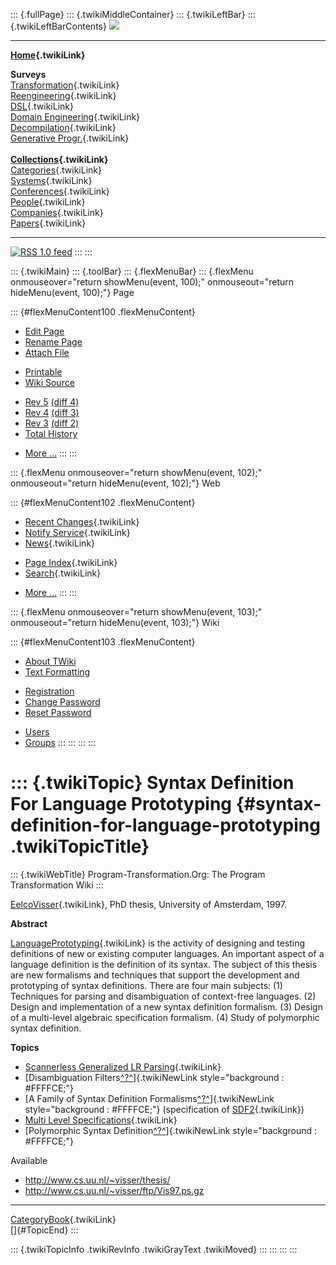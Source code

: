 ::: {.fullPage}
::: {.twikiMiddleContainer}
::: {.twikiLeftBar}
::: {.twikiLeftBarContents}
![](../pub/transformation.gif)

------------------------------------------------------------------------

**[Home](WebHome){.twikiLink}**

**Surveys**\
[Transformation](ProgramTransformation){.twikiLink}\
[Reengineering](ReengineeringWiki){.twikiLink}\
[DSL](DomainSpecificLanguages){.twikiLink}\
[Domain Engineering](DomainEngineering){.twikiLink}\
[Decompilation](DeCompilation){.twikiLink}\
[Generative Progr.](GenerativeProgrammingWiki){.twikiLink}\
\
**[Collections](CategoryCollection){.twikiLink}**\
[Categories](CategoryCategory){.twikiLink}\
[Systems](TransformationSystems){.twikiLink}\
[Conferences](TransformationConferences){.twikiLink}\
[People](TransformationPeople){.twikiLink}\
[Companies](TransformationCompanies){.twikiLink}\
[Papers](CategoryPaper){.twikiLink}

------------------------------------------------------------------------

[![](../pub/rss.gif "RSS 1.0 feed")](WebRss@skin=rss)
:::
:::

::: {.twikiMain}
::: {.toolBar}
::: {.flexMenuBar}
::: {.flexMenu onmouseover="return showMenu(event, 100);" onmouseout="return hideMenu(event, 100);"}
Page

::: {#flexMenuContent100 .flexMenuContent}
-   [Edit
    Page](http://www.program-transformation.org/edit/Transform/SyntaxDefinitionForLanguagePrototyping?t=1536826573)
-   [Rename
    Page](http://www.program-transformation.org/rename/Transform/SyntaxDefinitionForLanguagePrototyping)
-   [Attach
    File](http://www.program-transformation.org/attach/Transform/SyntaxDefinitionForLanguagePrototyping)

<!-- -->

-   [Printable](http://www.program-transformation.org/view/Transform/SyntaxDefinitionForLanguagePrototyping?skin=print.pattern)
-   [Wiki
    Source](http://www.program-transformation.org/view/Transform/SyntaxDefinitionForLanguagePrototyping?skin=text&raw=on&contenttype=text/plain)

<!-- -->

-   [Rev
    5](http://www.program-transformation.org/view/Transform/SyntaxDefinitionForLanguagePrototyping?rev=1.5)
    [(diff 4)](http://www.program-transformation.org/rdiff/Transform/SyntaxDefinitionForLanguagePrototyping?rev1=1.5&rev2=1.4)
-   [Rev
    4](http://www.program-transformation.org/view/Transform/SyntaxDefinitionForLanguagePrototyping?rev=1.4)
    [(diff 3)](http://www.program-transformation.org/rdiff/Transform/SyntaxDefinitionForLanguagePrototyping?rev1=1.4&rev2=1.3)
-   [Rev
    3](http://www.program-transformation.org/view/Transform/SyntaxDefinitionForLanguagePrototyping?rev=1.3)
    [(diff 2)](http://www.program-transformation.org/rdiff/Transform/SyntaxDefinitionForLanguagePrototyping?rev1=1.3&rev2=1.2)
-   [Total
    History](http://www.program-transformation.org/rdiff/Transform/SyntaxDefinitionForLanguagePrototyping)

<!-- -->

-   [More
    \...](http://www.program-transformation.org/oops/Transform/SyntaxDefinitionForLanguagePrototyping?template=oopsmore&param1=1.5&param2=1.5)
:::
:::

::: {.flexMenu onmouseover="return showMenu(event, 102);" onmouseout="return hideMenu(event, 102);"}
Web

::: {#flexMenuContent102 .flexMenuContent}
-   [Recent Changes](WebChanges){.twikiLink}
-   [Notify Service](WebNotify){.twikiLink}
-   [News](WebNews){.twikiLink}

<!-- -->

-   [Page Index](WebIndex){.twikiLink}
-   [Search](WebSearch){.twikiLink}

<!-- -->

-   [More
    \...](http://www.program-transformation.org/oops/Transform/SyntaxDefinitionForLanguagePrototyping?template=oopsmore&param1=1.5&param2=1.5)
:::
:::

::: {.flexMenu onmouseover="return showMenu(event, 103);" onmouseout="return hideMenu(event, 103);"}
Wiki

::: {#flexMenuContent103 .flexMenuContent}
-   [About
    TWiki](http://www.program-transformation.org/view/TWiki/WebHome)
-   [Text
    Formatting](http://www.program-transformation.org/view/TWiki/TextFormattingRules)

<!-- -->

-   [Registration](http://www.program-transformation.org/view/TWiki/TWikiRegistration)
-   [Change
    Password](http://www.program-transformation.org/view/TWiki/ChangePassword)
-   [Reset
    Password](http://www.program-transformation.org/view/TWiki/ResetPassword)

<!-- -->

-   [Users](http://www.program-transformation.org/view/Main/TWikiUsers)
-   [Groups](http://www.program-transformation.org/view/Main/TWikiGroups)
:::
:::
:::
:::

::: {.twikiTopic}
Syntax Definition For Language Prototyping {#syntax-definition-for-language-prototyping .twikiTopicTitle}
==========================================

::: {.twikiWebTitle}
Program-Transformation.Org: The Program Transformation Wiki
:::

[EelcoVisser](EelcoVisser){.twikiLink}, PhD thesis, University of
Amsterdam, 1997.

**Abstract**

[LanguagePrototyping](LanguagePrototyping){.twikiLink} is the activity
of designing and testing definitions of new or existing computer
languages. An important aspect of a language definition is the
definition of its syntax. The subject of this thesis are new formalisms
and techniques that support the development and prototyping of syntax
definitions. There are four main subjects: (1) Techniques for parsing
and disambiguation of context-free languages. (2) Design and
implementation of a new syntax definition formalism. (3) Design of a
multi-level algebraic specification formalism. (4) Study of polymorphic
syntax definition.

**Topics**

-   [Scannerless Generalized LR
    Parsing](ScannerlessGeneralizedLRParsing){.twikiLink}
-   [Disambiguation
    Filters[^?^](http://www.program-transformation.org/edit/Transform/DisambiguationFilters?topicparent=Transform.SyntaxDefinitionForLanguagePrototyping)]{.twikiNewLink
    style="background : #FFFFCE;"}
-   [A Family of Syntax Definition
    Formalisms[^?^](http://www.program-transformation.org/edit/Transform/AFamilyOfSyntaxDefinitionFormalisms?topicparent=Transform.SyntaxDefinitionForLanguagePrototyping)]{.twikiNewLink
    style="background : #FFFFCE;"} (specification of
    [SDF2](../Sdf/WebHome){.twikiLink})
-   [Multi Level Specifications](MultiLevelSpecifications){.twikiLink}
-   [Polymorphic Syntax
    Definition[^?^](http://www.program-transformation.org/edit/Transform/PolymorphicSyntaxDefinition?topicparent=Transform.SyntaxDefinitionForLanguagePrototyping)]{.twikiNewLink
    style="background : #FFFFCE;"}

Available

-   <http://www.cs.uu.nl/~visser/thesis/>
-   <http://www.cs.uu.nl/~visser/ftp/Vis97.ps.gz>

------------------------------------------------------------------------

[CategoryBook](CategoryBook){.twikiLink}\
[]{#TopicEnd}
:::

::: {.twikiTopicInfo .twikiRevInfo .twikiGrayText .twikiMoved}
:::
:::
:::
:::
